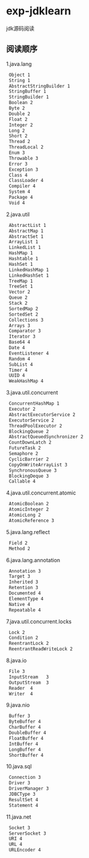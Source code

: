 # exp-jdklearn
jdk源码阅读

## 阅读顺序
1.java.lang
```markdown
 Object 1
 String 1
 AbstractStringBuilder 1
 StringBuffer 1
 StringBuilder 1
 Boolean 2
 Byte 2
 Double 2
 Float 2
 Integer 2
 Long 2
 Short 2
 Thread 2
 ThreadLocal 2
 Enum 3
 Throwable 3
 Error 3
 Exception 3
 Class 4
 ClassLoader 4
 Compiler 4
 System 4
 Package 4
 Void 4
```
2.java.util
```markdown
 AbstractList 1
 AbstractMap 1
 AbstractSet 1
 ArrayList 1
 LinkedList 1
 HashMap 1
 Hashtable 1
 HashSet 1
 LinkedHashMap 1
 LinkedHashSet 1
 TreeMap 1
 TreeSet 1
 Vector 2
 Queue 2
 Stack 2
 SortedMap 2
 SortedSet 2
 Collections 3
 Arrays 3
 Comparator 3
 Iterator 3
 Base64 4
 Date 4
 EventListener 4
 Random 4
 SubList 4
 Timer 4
 UUID 4
 WeakHashMap 4
```
3.java.util.concurrent
```markdown
 ConcurrentHashMap 1
 Executor 2
 AbstractExecutorService 2
 ExecutorService 2
 ThreadPoolExecutor 2
 BlockingQueue 2
 AbstractQueuedSynchronizer 2
 CountDownLatch 2
 FutureTask 2
 Semaphore 2
 CyclicBarrier 2
 CopyOnWriteArrayList 3
 SynchronousQueue 3
 BlockingDeque 3
 Callable 4
```
4.java.util.concurrent.atomic
```markdown
 AtomicBoolean 2
 AtomicInteger 2
 AtomicLong 2
 AtomicReference 3
```
5.java.lang.reflect
```markdown
 Field 2
 Method 2
```
6.java.lang.annotation
```markdown
 Annotation 3
 Target 3
 Inherited 3
 Retention 3
 Documented 4
 ElementType 4
 Native 4
 Repeatable 4
```
7.java.util.concurrent.locks
```markdown
 Lock 2
 Condition 2
 ReentrantLock 2
 ReentrantReadWriteLock 2
```
8.java.io
```markdown
 File 3
 InputStream   3
 OutputStream  3
 Reader  4
 Writer  4
```
9.java.nio
```markdown
 Buffer 3
 ByteBuffer 4
 CharBuffer 4
 DoubleBuffer 4
 FloatBuffer 4
 IntBuffer 4
 LongBuffer 4
 ShortBuffer 4
```
10.java.sql
```markdown
 Connection 3
 Driver 3
 DriverManager 3
 JDBCType 3
 ResultSet 4
 Statement 4
```
11.java.net
```markdown
 Socket 3
 ServerSocket 3
 URI 4
 URL 4
 URLEncoder 4
```

